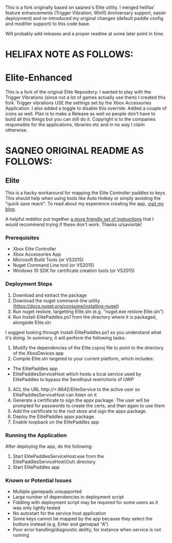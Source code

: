 This is a fork originally based on saqneo's Elite utility. I merged helifax' feature enhancements (Trigger Vibration,  Win10 Anniversary support, easier deployment) and re-introduced my original changes (default paddle config and modifier support) to this code base.

Will probably add releases and a proper readme at some later point in time.

# HELIFAX NOTE AS FOLLOWS: 

# Elite-Enhanced
This is a fork of the original Elite Repository.
I wanted to play with the Trigger Vibrations (since not a lot of games actually use them) I created this fork.
Trigger vibrations USE the settings set by the Xbox Accessories Application. I also added a toggle to disable this override.
Added a couple of icons as well.
Plan is to make a Release as well so people don't have to build all this things but you can still do it.
Copyright is to the companies responsible for the applications, libraries etc and in no way I claim otherwise.

# SAQNEO ORIGINAL README AS FOLLOWS: 

## Elite

This is a hacky workaround for mapping the Elite Controller paddles to keys. This should help when using tools like Auto Hotkey or simply avoiding the "quick save reach". To read about my experience creating the app, [visit my blog](http://shawnquereshi.com/2016/02/binding-the-elite-controller-paddles-to-the-keyboard/).

A helpful redditor put together [a more friendly set of instructions](https://www.reddit.com/r/xboxone/comments/468wv0/workaround_for_mapping_xbox_elite_controller/d45htf6) that I would recommend trying if these don't work. Thanks u/saviorbk!

### Prerequisites
* Xbox Elite Controller
* Xbox Accessories App
* Microsoft Build Tools (or VS2015)
* Nuget Command Line tool (or VS2015)
* Windows 10 SDK for certificate creation tools (or VS2015)

### Deployment Steps
1. Download and extract the package
2. Download the nuget command-line utility (https://docs.nuget.org/consume/installing-nuget)
3. Run nuget restore, targetting Elite.sln (e.g. "nuget.exe restore Elite.sln")
4. Run Install-ElitePaddles.ps1 from the directory where it is packaged, alongside Elite.sln

I suggest looking through Install-ElitePaddles.ps1 so you understand what it's doing. In summary, it will perform the following tasks:

1. Modify the dependencies of the Elite.csproj file to point to the directory of the XboxDevices app
2. Compile Elite.sln targeted to your current platform, which includes:
  * The ElitePaddles app
  * ElitePaddlesServiceHost which hosts a local service used by ElitePaddles to bypass the SendInput restrictions of UWP
3. ACL the URL http://+:8642/EliteService to the active user so ElitePaddlesServiceHost can listen on it
4. Generate a certificate to sign the appx package. The user will be prompted for passwords to create the certs, and then again to use them
6. Add the certificate to the root store and sign the appx package.
7. Deploy the ElitePaddles appx package.
5. Enable loopback on the ElitePaddles app

### Running the Application

After deploying the app, do the following:

1. Start ElitePaddlesServiceHost.exe from the ElitePaddlesServiceHost\Out\ directory
2. Start ElitePaddles app

### Known or Potential Issues
* Multiple gamepads unsupported
* Large number of dependencies in deployment script
* Fiddling with deployment script may be required for some users as it was only lightly tested
* No autostart for the service host application
* Some keys cannot be mapped by the app because they select the buttons instead (e.g. Enter and gamepad "A")
* Poor error handling/diagnostic ability, for instance when service is not running

